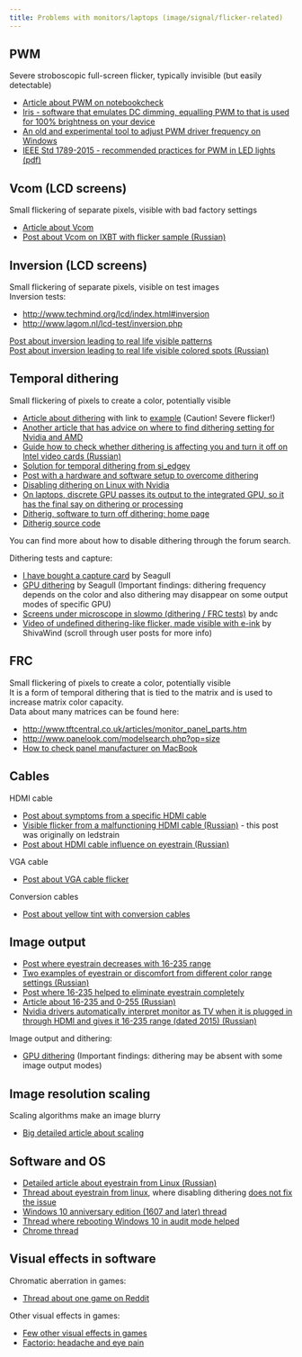 ```yaml
---
title: Problems with monitors/laptops (image/signal/flicker-related)
---
```



## PWM
Severe stroboscopic full-screen flicker, typically invisible (but easily detectable)   
- [Article about PWM on notebookcheck](https://www.notebookcheck.net/Why-Pulse-Width-Modulation-PWM-is-such-a-headache.270240.0.html)
- [Iris - software that emulates DC dimming, equalling PWM to that is used for 100% brightness on your device](https://iristech.co/)
- [An old and experimental tool to adjust PWM driver frequency on Windows](https://github.com/tpurtell/PWM)
- [IEEE Std 1789-2015 - recommended practices for PWM in LED lights (pdf)](http://www.bio-licht.org/02_resources/info_ieee_2015_standards-1789.pdf)

## Vcom (LCD screens)
Small flickering of separate pixels, visible with bad factory settings  
- [Article about Vcom](https://www.eetimes.com/lcd-screens-dont-flicker-or-do-they/)
- [Post about Vcom on IXBT with flicker sample (Russian)](https://forum.ixbt.com/topic.cgi?id=28:30236:7864#7864)

## Inversion (LCD screens)
Small flickering of separate pixels, visible on test images  
Inversion tests:
- <http://www.techmind.org/lcd/index.html#inversion>
- <http://www.lagom.nl/lcd-test/inversion.php>   

[Post about inversion leading to real life visible patterns](https://ledstrain.org/d/1075-apple-miniled-products-2021/23)   
[Post about inversion leading to real life visible colored spots (Russian)](https://4pda.to/forum/index.php?showtopic=943228&view=findpost&p=112435540)   

## Temporal dithering
Small flickering of pixels to create a color, potentially visible
- [Article about dithering](https://smerity.com/articles/2013/dithering.html) with link to [example](https://codepen.io/Smerity/pen/Abwcu) (Caution! Severe flicker!)
- [Another article that has advice on where to find dithering setting for Nvidia and AMD](https://vpixx.com/vocal/dithering/)
- [Guide how to check whether dithering is affecting you and turn it off on Intel video cards (Russian)](https://4pda.to/forum/index.php?showtopic=943228&view=findpost&p=111856809)
- [Solution for temporal dithering from si_edgey](https://ledstrain.org/d/152-temporal-dithering-sensitivity-my-solution)
- [Post with a hardware and software setup to overcome dithering](https://ledstrain.org/d/794-is-there-a-name-for-seeing-a-sea-of-sparkly-motion-in-a-white-screen/5)
- [Disabling dithering on Linux with Nvidia](https://ledstrain.org/d/785-eyestrain-when-switching-from-windows-to-linux/25)
- [On laptops, discrete GPU passes its output to the integrated GPU, so it has the final say on dithering or processing](https://ledstrain.org/d/152-temporal-dithering-sensitivity-my-solution/451)
- [Ditherig, software to turn off dithering: home page](https://kawamoto.no-ip.org/henteko/index_en.html)
- [Ditherig source code](https://ledstrain.org/d/1001-ditherig-is-open-source-on-github)

You can find more about how to disable dithering through the forum search.

Dithering tests and capture:   
- [I have bought a capture card](https://ledstrain.org/d/703-i-have-bought-a-capture-card) by Seagull  
- [GPU dithering](https://ledstrain.org/d/895-gpu-dithering/) by Seagull  (Important findings: dithering frequency depends on the color and also dithering may disappear on some output modes of specific GPU)   
- [Screens under microscope in slowmo (dithering / FRC tests)](https://ledstrain.org/d/409-screens-under-microscope-in-slowmo-dithering-frc-tests) by andc    
- [Video of undefined dithering-like flicker, made visible with e-ink](https://ledstrain.org/d/152-temporal-dithering-sensitivity-my-solution/116) by ShivaWind (scroll through user posts for more info)   

## FRC
Small flickering of pixels to create a color, potentially visible   
It is a form of temporal dithering that is tied to the matrix and is used to increase matrix color capacity.   
Data about many matrices can be found here:
- <http://www.tftcentral.co.uk/articles/monitor_panel_parts.htm>
- <http://www.panelook.com/modelsearch.php?op=size>
- [How to check panel manufacturer on MacBook](https://ledstrain.org/d/1166-completely-lost/7)

## Cables
HDMI cable
- [Post about symptoms from a specific HDMI cable](https://ledstrain.org/d/214-hdmi-vs-vga-cable-and-eyestrain/23)
- [Visible flicker from a malfunctioning HDMI cable (Russian)](https://4pda.to/forum/index.php?showtopic=943228&view=findpost&p=111506641) - this post was originally on ledstrain
- [Post about HDMI cable influence on eyestrain (Russian)](http://forum.ixbt.com/topic.cgi?id=28:29319:724#724)

VGA cable   
- [Post about VGA cable flicker](https://ledstrain.org/d/992-vga-cables)   

Conversion cables
- [Post about yellow tint with conversion cables](https://ledstrain.org/d/959-cables-actually-matter)

## Image output
- [Post where eyestrain decreases with 16-235 range](https://ledstrain.org/d/884-bad-eye-strain-100-at-rgb-output-dymanic-range-full-20-at-limtied)
- [Two examples of eyestrain or discomfort from different color range settings (Russian)](https://4pda.to/forum/index.php?showtopic=943228&view=findpost&p=112169530)
- [Post where 16-235 helped to eliminate eyestrain completely](https://forums.blurbusters.com/viewtopic.php?f=2&t=6351&hilit=eyestrain&start=30#p65421)
- [Article about 16-235 and 0-255 (Russian)](http://www.vodkomotornik.ru/forum/viewtopic.php?t=3073)
- [Nvidia drivers automatically interpret monitor as TV when it is plugged in through HDMI and gives it 16-235 range (dated 2015) (Russian)](https://render.ru/xen/threads/hdmi-nvidia-ogranichenie-dinamicheskogo-diapazona-do-16-235.159632/)

Image output and dithering:  
- [GPU dithering](https://ledstrain.org/d/895-gpu-dithering/) (Important findings: dithering may be absent with some image output modes)

## Image resolution scaling
Scaling algorithms make an image blurry  
- [Big detailed article about scaling](https://tanalin.com/en/articles/integer-scaling/)

## Software and OS
- [Detailed article about eyestrain from Linux (Russian)](https://www.linux.org.ru/forum/linux-hardware/15961616#comments)
- [Thread about eyestrain from linux](https://ledstrain.org/d/785-eyestrain-when-switching-from-windows-to-linux), where disabling dithering [does not fix the issue](https://ledstrain.org/d/785-eyestrain-when-switching-from-windows-to-linux/82)
- [Windows 10 anniversary edition (1607 and later) thread](https://ledstrain.org/d/169-windows-10-anniversary-edition/)
- [Thread where rebooting Windows 10 in audit mode helped](https://ledstrain.org/d/1351-rebooting-in-audit-mode-made-windows-10-useable-for-me/)
- [Chrome thread](https://ledstrain.org/d/1064-google-chrome-temporal-dithering)

## Visual effects in software
Chromatic aberration in games: 
- [Thread about one game on Reddit](https://www.reddit.com/r/theouterworlds/comments/ebvl1z/the_game_looks_so_better_without_chromatic/)

Other visual effects in games:
- [Few other visual effects in games](https://ledstrain.org/d/153-gaming-specific-issues)
- [Factorio: headache and eye pain](https://ledstrain.org/d/1203-win10-finally-caught-up-to-me-and-i-might-be-losing-my-career-because-of-it/13)
